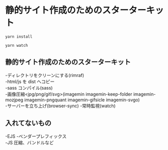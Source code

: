 # 静的サイト作成のためのスターターキット

```console
yarn install
```

```console
yarn watch
```

## 静的サイト作成のためのスターターキット

-ディレクトリをクリーンにする(rimraf)  
-html/js を dist へコピー  
-sass コンパイル(sass)  
-画像圧縮<jpg/png/gif/svg>(imagemin imagemin-keep-folder imagemin-mozjpeg imagemin-pngquant imagemin-gifsicle imagemin-svgo)  
-サーバーを立ち上げ(browser-sync) -常時監視(watch)

## 入れてないもの

-EJS -ベンダープレフィックス  
-JS 圧縮、バンドルなど
